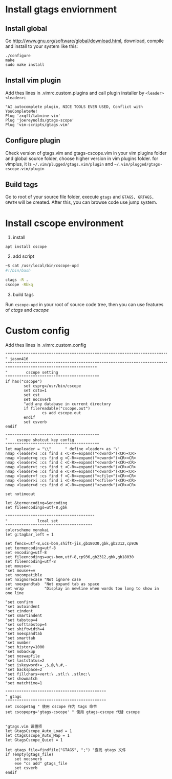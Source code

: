 # Install gtags enviornment

## Install global

Go http://www.gnu.org/software/global/download.html, download, compile and install to your system like this:

```
./configure
make
sudo make install
```

## Install vim plugin

Add thes lines in .vimrc.custom.plugins and call plugin installer by `<leader><leader>i`

```
"AI autocomplete plugin, NICE TOOLS EVER USED, Conflict with YouCompleteMe!
Plug 'zxqfl/tabnine-vim'
Plug 'joereynolds/gtags-scope'
Plug 'vim-scripts/gtags.vim'
```

## Configure plugin

Check version of gtags.vim and gtags-cscope.vim in your vim plugins folder and global source folder, choose higher version in vim plugins folder.
for vimplus, it is `~/.vim/plugged/gtags.vim/plugin` and `~/.vim/plugged/gtags-cscope.vim/plugin`

## Build tags

Go to root of your source file folder, execute `gtags` and `GTAGS, GRTAGS, GPATH` will be created. After this, you can browse code use jump system.

# Install cscope environment

1. install

```
apt install cscope 

```

2. add script

```bash
~$ cat /usr/local/bin/cscope-upd
#!/bin/bash

ctags -R .
cscope -Rbkq
```

3. build tags

Run `cscope-upd` in your root of source code tree, then you can use features of *ctags* and *cscope*


# Custom config

Add thes lines in .vimrc.custom.config

```
""""""""""""""""""""""""""""""""""""""""""""""""""""""""""""""""""""""""""
" jason416
""""""""""""""""""""""""""""""""""""""""""""""""""""""""""""""""""""""""""
""""""""""""""""""""""""""""""""""""""""
"        cscope setting
"""""""""""""""""""""""""""""""""""""""""
if has("cscope")
        set csprg=/usr/bin/cscope
        set csto=1
        set cst
        set nocsverb
        "add any database in current directory
        if filereadable("cscope.out")
                cs add cscope.out
        endif
        set csverb
endif

"""""""""""""""""""""""""""""""""""""""""
"    cscope shotcut key config
"""""""""""""""""""""""""""""""""""""""""
let mapleader = "\\"      " define <leader> as '\'
nmap <leader>s :cs find s <C-R>=expand("<cword>")<CR><CR>
nmap <leader>g :cs find g <C-R>=expand("<cword>")<CR><CR>
nmap <leader>c :cs find c <C-R>=expand("<cword>")<CR><CR>
nmap <leader>t :cs find t <C-R>=expand("<cword>")<CR><CR>
nmap <leader>e :cs find e <C-R>=expand("<cword>")<CR><CR>
nmap <leader>f :cs find f <C-R>=expand("<cfile>")<CR><CR>
nmap <leader>i :cs find i <C-R>=expand("<cfile>")<CR><CR>
nmap <leader>d :cs find d <C-R>=expand("<cword>")<CR><CR>

set notimeout

let &termencoding=&encoding
set fileencodings=utf-8,gbk

"""""""""""""""""""""""""""""""""""""""
"             lcoal set
""""""""""""""""""""""""""""""""""""""
colorscheme monokai
let g:tagbar_left = 1

set fencs=utf-8,ucs-bom,shift-jis,gb18030,gbk,gb2312,cp936
set termencoding=utf-8
set encoding=utf-8
set fileencodings=ucs-bom,utf-8,cp936,gb2312,gbk,gb18030
set fileencoding=utf-8
set mouse=n
"set mouse+=v
set nocompatible
set noignorecase "Not ignore case
set noexpandtab  "Not expand tab as space
set wrap         "Display in newline when words too long to show in one line

"set confirm
"set autoindent
"set cindent
"set smartindent
"set tabstop=4
"set softtabstop=4
"set shiftwidth=4
"set noexpandtab
"set smarttab
"set number
"set history=1000
"set nobackup
"set noswapfile
"set laststatus=2
"set iskeyword+=_,$,@,%,#,-
"set backspace=2
"set fillchars=vert:\ ,stl:\ ,stlnc:\
"set showmatch
"set matchtime=1

""""""""""""""""""""""""""""""""""""""""""""
" gtags
""""""""""""""""""""""""""""""""""""""""""""
set cscopetag " 使用 cscope 作为 tags 命令
set cscopeprg='gtags-cscope' " 使用 gtags-cscope 代替 cscope


"gtags.vim 设置项
let GtagsCscope_Auto_Load = 1
let CtagsCscope_Auto_Map = 1
let GtagsCscope_Quiet = 1

let gtags_file=findfile("GTAGS", ";") "查找 gtags 文件
if !empty(gtags_file)
	set nocsverb
    exe "cs add" gtags_file
	set csverb
endif
```


